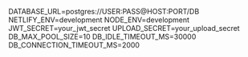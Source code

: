 DATABASE_URL=postgres://USER:PASS@HOST:PORT/DB
NETLIFY_ENV=development
NODE_ENV=development
JWT_SECRET=your_jwt_secret
UPLOAD_SECRET=your_upload_secret
DB_MAX_POOL_SIZE=10
DB_IDLE_TIMEOUT_MS=30000
DB_CONNECTION_TIMEOUT_MS=2000